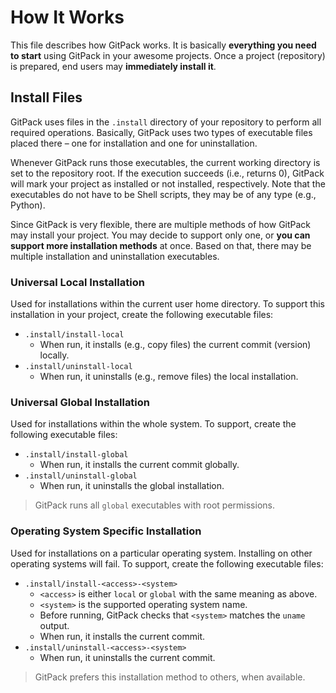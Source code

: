 # How It Works

This file describes how GitPack works. It is basically **everything you need to start** using GitPack in your awesome projects. Once a project (repository) is prepared, end users may **immediately install it**.

## Install Files

GitPack uses files in the `.install` directory of your repository to perform all required operations. Basically, GitPack uses two types of executable files placed there – one for installation and one for uninstallation.

Whenever GitPack runs those executables, the current working directory is set to the repository root. If the execution succeeds (i.e., returns 0), GitPack will mark your project as installed or not installed, respectively. Note that the executables do not have to be Shell scripts, they may be of any type (e.g., Python).

Since GitPack is very flexible, there are multiple methods of how GitPack may install your project. You may decide to support only one, or **you can support more installation methods** at once. Based on that, there may be multiple installation and uninstallation executables.

### Universal Local Installation

Used for installations within the current user home directory. To support this installation in your project, create the following executable files:

* `.install/install-local`
  * When run, it installs (e.g., copy files) the current commit (version) locally.
* `.install/uninstall-local`
  * When run, it uninstalls (e.g., remove files) the local installation.

### Universal Global Installation

Used for installations within the whole system. To support, create the following executable files:

* `.install/install-global`
  * When run, it installs the current commit globally.
* `.install/uninstall-global`
  * When run, it uninstalls the global installation.

> GitPack runs all `global` executables with root permissions.

### Operating System Specific Installation

Used for installations on a particular operating system. Installing on other operating systems will fail. To support, create the following executable files:

* `.install/install-<access>-<system>`
  * `<access>` is either `local` or `global` with the same meaning as above.
  * `<system>` is the supported operating system name.
  * Before running, GitPack checks that `<system>` matches the `uname` output.
  * When run, it installs the current commit.
* `.install/uninstall-<access>-<system>`
  * When run, it uninstalls the current commit.

> GitPack prefers this installation method to others, when available.
